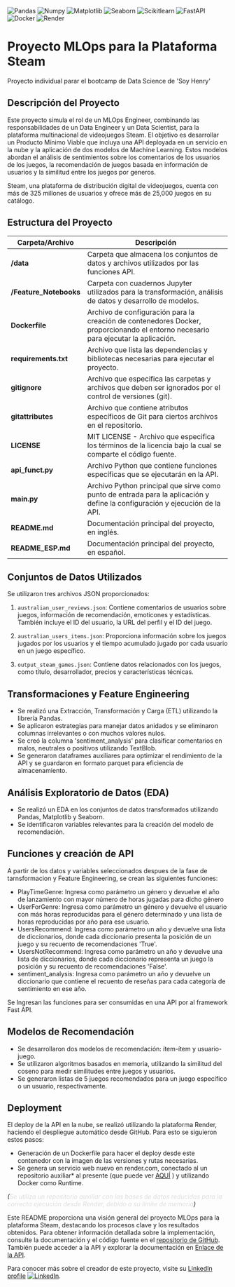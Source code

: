 ![Pandas](https://img.shields.io/badge/-Pandas-333333?style=flat&logo=pandas)
![Numpy](https://img.shields.io/badge/-Numpy-333333?style=flat&logo=numpy)
![Matplotlib](https://img.shields.io/badge/-Matplotlib-333333?style=flat&logo=matplotlib)
![Seaborn](https://img.shields.io/badge/-Seaborn-333333?style=flat&logo=seaborn)
![Scikitlearn](https://img.shields.io/badge/-Scikitlearn-333333?style=flat&logo=scikitlearn)
![FastAPI](https://img.shields.io/badge/-FastAPI-333333?style=flat&logo=fastapi)
![Docker](https://img.shields.io/badge/-Docker-333333?style=flat&logo=docker)
![Render](https://img.shields.io/badge/-Render-333333?style=flat&logo=render)

# Proyecto MLOps para la Plataforma Steam

Proyecto individual parar el bootcamp de Data Science de 'Soy Henry'

## Descripción del Proyecto

Este proyecto simula el rol de un MLOps Engineer, combinando las responsabilidades de un Data Engineer y un Data Scientist, para la plataforma multinacional de videojuegos Steam. El objetivo es desarrollar un Producto Mínimo Viable que incluya una API deployada en un servicio en la nube y la aplicación de dos modelos de Machine Learning. Estos modelos abordan el análisis de sentimientos sobre los comentarios de los usuarios de los juegos, la recomendación de juegos basada en información de usuarios y la similitud entre los juegos por generos.

Steam, una plataforma de distribución digital de videojuegos, cuenta con más de 325 millones de usuarios y ofrece más de 25,000 juegos en su catálogo.

## Estructura del Proyecto

| Carpeta/Archivo                | Descripción                               |
| ------------------------------ | ----------------------------------------- |
| **/data**                      | Carpeta que almacena los conjuntos de datos y archivos utilizados por las funciones API. |
| **/Feature_Notebooks**         | Carpeta con cuadernos Jupyter utilizados para la transformación, análisis de datos y desarrollo de modelos. |
| **Dockerfile**                 | Archivo de configuración para la creación de contenedores Docker, proporcionando el entorno necesario para ejecutar la aplicación. |
| **requirements.txt**           | Archivo que lista las dependencias y bibliotecas necesarias para ejecutar el proyecto. |
| **gitignore**                  | Archivo que especifica las carpetas y archivos que deben ser ignorados por el control de versiones (git). |
| **gitattributes**              | Archivo que contiene atributos específicos de Git para ciertos archivos en el repositorio. |
| **LICENSE**                    | MIT LICENSE - Archivo que especifica los términos de la licencia bajo la cual se comparte el código fuente. |
| **api_funct.py**               | Archivo Python que contiene funciones específicas que se ejecutarán en la API. |
| **main.py**                    | Archivo Python principal que sirve como punto de entrada para la aplicación y define la configuración y ejecución de la API. |
| **README.md**                  | Documentación principal del proyecto, en inglés. |
| **README_ESP.md**              | Documentación principal del proyecto, en español. |


## Conjuntos de Datos Utilizados

Se utilizaron tres archivos JSON proporcionados:

1. `australian_user_reviews.json`: Contiene comentarios de usuarios sobre juegos, información de recomendación, emoticones y estadísticas. También incluye el ID del usuario, la URL del perfil y el ID del juego.

2. `australian_users_items.json`: Proporciona información sobre los juegos jugados por los usuarios y el tiempo acumulado jugado por cada usuario en un juego específico.

3. `output_steam_games.json`: Contiene datos relacionados con los juegos, como título, desarrollador, precios y características técnicas.

## Transformaciones y Feature Engineering

- Se realizó una Extracción, Transformación y Carga (ETL) utilizando la librería Pandas.
- Se aplicaron estrategias para manejar datos anidados y se eliminaron columnas irrelevantes o con muchos valores nulos.
- Se creó la columna 'sentiment_analysis' para clasificar comentarios en malos, neutrales o positivos utilizando TextBlob.
- Se generaron dataframes auxiliares para optimizar el rendimiento de la API y se guardaron en formato parquet para eficiencia de almacenamiento.

## Análisis Exploratorio de Datos (EDA)

- Se realizó un EDA en los conjuntos de datos transformados utilizando Pandas, Matplotlib y Seaborn.
- Se identificaron variables relevantes para la creación del modelo de recomendación.

## Funciones y creación de API

A partir de los datos y variables seleccionados despues de la fase de tarnsformacion y Feature Engineering, se crean las siguientes funciones:

- PlayTimeGenre: Ingresa como parámetro un género y devuelve el año de lanzamiento con mayor número de horas jugadas para dicho género
- UserForGenre: Ingresa como parámetro un género y devuelve el usuario con más horas reproducidas para el género determinado y una lista de horas reproducidas por año para ese usuario. 
- UsersRecommend: Ingresa como parámetro un año y devuelve una lista de diccionarios, donde cada diccionario presenta la posición de un juego y su recuento de recomendaciones 'True'.
- UsersNotRecommend: Ingresa como parámetro un año y devuelve una lista de diccionarios, donde cada diccionario representa un juego la posición y su recuento de recomendaciones 'False'.
- sentiment_analysis: Ingresa como parámetro un año y devuelve un diccionario que contiene el recuento de reseñas para cada categoría de sentimiento en ese año.

Se Ingresan las funciones para ser consumidas en una API por al framework Fast API.

## Modelos de Recomendación

- Se desarrollaron dos modelos de recomendación: ítem-ítem y usuario-juego.
- Se utilizaron algoritmos basados en memoria, utilizando la similitud del coseno para medir similitudes entre juegos y usuarios.
- Se generaron listas de 5 juegos recomendados para un juego específico o un usuario, respectivamente.

## Deployment
El deploy de la API en la nube, se realizó utilizando la plataforma Render, haciendo el despliegue automático desde GitHub. Para esto se siguieron estos pasos:

- Generación de un Dockerfile para hacer el deploy desde este contenedor con la imagen de las versiones y rutas necesarias. 
- Se genera un servicio web nuevo en render.com, conectado al un repositorio auxiliar* al presente (que puede ver [AQUÍ](https://github.com/leocortes85/STEAM_API) ) y utilizando Docker como Runtime.

*_(<span style="color: #dddddd;">Se utiliza un repositorio auxiliar con las bases de datos reducidas para la correcta ejecución desde Render, debido a su límite de memoria</span>)_*


Este README proporciona una visión general del proyecto MLOps para la plataforma Steam, destacando los procesos clave y los resultados obtenidos. Para obtener información detallada sobre la implementación, consulte la documentación y el código fuente en el [repositorio de GitHub](https://github.com/leocortes85/PI_MLOps_Steam). También puede acceder a la API y explorar la documentación en [Enlace de la API](https://mlops-steam-leo.onrender.com/). 

Para conocer más sobre el creador de este proyecto, visite su  [LinkedIn profile](https://www.linkedin.com/in/leonardo-cort%C3%A9s-zambrano-13522295/) [![LinkedIn](https://img.shields.io/badge/LinkedIn-blue?style=flat-square&logo=linkedin)](https://www.linkedin.com/in/leonardo-cort%C3%A9s-zambrano-13522295/).
